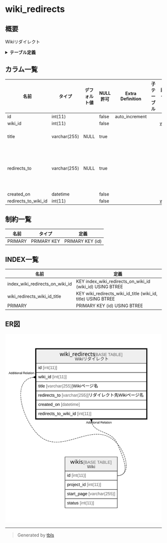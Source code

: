 # wiki_redirects

## 概要

Wikiリダイレクト

<details>
<summary><strong>テーブル定義</strong></summary>

```sql
CREATE TABLE `wiki_redirects` (
  `id` int(11) NOT NULL AUTO_INCREMENT,
  `wiki_id` int(11) NOT NULL,
  `title` varchar(255) DEFAULT NULL,
  `redirects_to` varchar(255) DEFAULT NULL,
  `created_on` datetime NOT NULL,
  `redirects_to_wiki_id` int(11) NOT NULL,
  PRIMARY KEY (`id`),
  KEY `wiki_redirects_wiki_id_title` (`wiki_id`,`title`),
  KEY `index_wiki_redirects_on_wiki_id` (`wiki_id`)
) ENGINE=InnoDB AUTO_INCREMENT=[Redacted by tbls] DEFAULT CHARSET=utf8mb4
```

</details>

## カラム一覧

| 名前                   | タイプ          | デフォルト値       | NULL許可   | Extra Definition | 子テーブル      | 親テーブル             | コメント                       |
| -------------------- | ------------ | ------------ | -------- | ---------------- | ---------- | ----------------- | -------------------------- |
| id                   | int(11)      |              | false    | auto_increment   |            |                   |                            |
| wiki_id              | int(11)      |              | false    |                  |            | [wikis](wikis.md) |                            |
| title                | varchar(255) | NULL         | true     |                  |            |                   | Wikiページ名                   |
| redirects_to         | varchar(255) | NULL         | true     |                  |            |                   | リダイレクト先Wikiページ名            |
| created_on           | datetime     |              | false    |                  |            |                   |                            |
| redirects_to_wiki_id | int(11)      |              | false    |                  |            | [wikis](wikis.md) |                            |

## 制約一覧

| 名前      | タイプ         | 定義               |
| ------- | ----------- | ---------------- |
| PRIMARY | PRIMARY KEY | PRIMARY KEY (id) |

## INDEX一覧

| 名前                              | 定義                                                            |
| ------------------------------- | ------------------------------------------------------------- |
| index_wiki_redirects_on_wiki_id | KEY index_wiki_redirects_on_wiki_id (wiki_id) USING BTREE     |
| wiki_redirects_wiki_id_title    | KEY wiki_redirects_wiki_id_title (wiki_id, title) USING BTREE |
| PRIMARY                         | PRIMARY KEY (id) USING BTREE                                  |

## ER図

![er](wiki_redirects.svg)

---

> Generated by [tbls](https://github.com/k1LoW/tbls)
